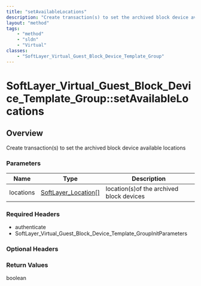 ```yaml
---
title: "setAvailableLocations"
description: "Create transaction(s) to set the archived block device available locations"
layout: "method"
tags:
    - "method"
    - "sldn"
    - "Virtual"
classes:
    - "SoftLayer_Virtual_Guest_Block_Device_Template_Group"
---
```

# SoftLayer_Virtual_Guest_Block_Device_Template_Group::setAvailableLocations
## Overview 
Create transaction(s) to set the archived block device available locations

### Parameters 
|Name | Type | Description |
| --- | --- | --- |
|locations| <a href='/reference/datatypes/SoftLayer_Location'>SoftLayer_Location[] </a>| location(s)of the archived block devices|


### Required Headers
* authenticate
* SoftLayer_Virtual_Guest_Block_Device_Template_GroupInitParameters

### Optional Headers

### Return Values
boolean
